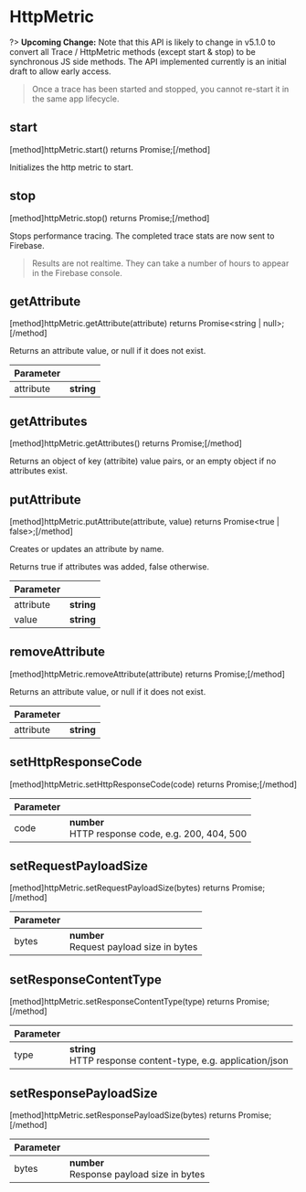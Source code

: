 # HttpMetric

?> **Upcoming Change:** Note that this API is likely to change in v5.1.0 to convert all Trace / HttpMetric methods (except start & stop) to be synchronous JS side methods. The API implemented currently is an initial draft to allow early access.

> Once a trace has been started and stopped, you cannot re-start it in the same app lifecycle.

## start
[method]httpMetric.start() returns Promise<null>;[/method]

Initializes the http metric to start.

## stop
[method]httpMetric.stop() returns Promise<null>;[/method]

Stops performance tracing. The completed trace stats are now sent to Firebase.

> Results are not realtime. They can take a number of hours to appear in the Firebase console.

## getAttribute
[method]httpMetric.getAttribute(attribute) returns Promise<string | null>;[/method]

Returns an attribute value, or null if it does not exist.

| Parameter |         |
| --------- | ------- |
| attribute     | **string**  |

## getAttributes
[method]httpMetric.getAttributes() returns Promise<Object>;[/method]

Returns an object of key (attribite) value pairs, or an empty object if no attributes exist.

## putAttribute
[method]httpMetric.putAttribute(attribute, value) returns Promise<true | false>;[/method]

Creates or updates an attribute by name.

Returns true if attributes was added, false otherwise.

| Parameter |         |
| --------- | ------- |
| attribute     | **string**  |
| value     | **string**  |

## removeAttribute
[method]httpMetric.removeAttribute(attribute) returns Promise<null>;[/method]

Returns an attribute value, or null if it does not exist.

| Parameter |         |
| --------- | ------- |
| attribute     | **string**  |

## setHttpResponseCode
[method]httpMetric.setHttpResponseCode(code) returns Promise<null>;[/method]

| Parameter |         |
| --------- | ------- |
| code     | **number** <br /> HTTP response code, e.g. 200, 404, 500 |

## setRequestPayloadSize
[method]httpMetric.setRequestPayloadSize(bytes) returns Promise<null>;[/method]

| Parameter |         |
| --------- | ------- |
| bytes     | **number** <br /> Request payload size in bytes |

## setResponseContentType
[method]httpMetric.setResponseContentType(type) returns Promise<null>;[/method]

| Parameter |         |
| --------- | ------- |
| type     | **string** <br /> HTTP response content-type, e.g. application/json  |

## setResponsePayloadSize
[method]httpMetric.setResponsePayloadSize(bytes) returns Promise<null>;[/method]

| Parameter |         |
| --------- | ------- |
| bytes     | **number** <br /> Response payload size in bytes |

